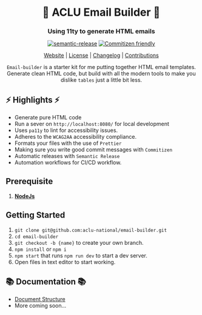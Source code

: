 <h1 align="center"><strong>📧 ACLU Email Builder 📧</strong></h1>

<div align="center">
<h3 style="margin-bottom:10px"><strong>Using 11ty to generate HTML emails</strong></h3>

[![semantic-release](https://img.shields.io/badge/%20%20%F0%9F%93%A6%F0%9F%9A%80-semantic--release-e10079.svg)](https://github.com/semantic-release/semantic-release) [![Commitizen friendly](https://img.shields.io/badge/commitizen-friendly-brightgreen.svg)](http://commitizen.github.io/cz-cli/)

[Website](https://aclu-emails.netlify.app) | [License](LICENSE.md) | [Changelog](CHANGELOG.md) | [Contributions](.github/CONTRIBUTING.md)

`Email-builder` is a starter kit for me putting together HTML email templates. Generate clean HTML code, but build with all the modern tools to make you dislike `tables` just a little bit less.

</div>

## ⚡ Highlights ⚡

- Generate pure HTML code
- Run a sever on `http://localhost:8080/` for local development
- Uses `pa11y` to lint for accessibility issues.
- Adheres to the `WCAG2AA` accessibility compliance.
- Formats your files with the use of `Prettier`
- Making sure you write good commit messages with `Commitizen`
- Automatic releases with `Semantic Release`
- Automation workflows for CI/CD workflow.

## Prerequisite

1. **[NodeJs](https://nodejs.org/en/)**

## Getting Started

1. `git clone git@github.com:aclu-national/email-builder.git`
2. `cd email-builder`
3. `git checkout -b {name}` to create your own branch.
4. `npm install` or `npm i`
5. `npm start` that runs `npm run dev` to start a dev server.
6. Open files in text editor to start working.

## 📚 Documentation 📚

- [Document Structure](docs/stucture.md)
- More coming soon...
